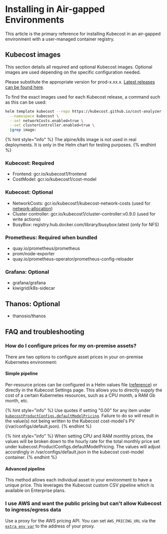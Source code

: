 # Installing in Air-gapped Environments

This article is the primary reference for installing Kubecost in an air-gapped environment with a user-managed container registry.

## Kubecost images

This section details all required and optional Kubecost images. Optional images are used depending on the specific configuration needed.

Please substitute the appropriate version for prod-x.xx.x. [Latest releases can be found here](https://github.com/kubecost/cost-analyzer-helm-chart/releases).

To find the exact images used for each Kubecost release, a command such as this can be used:

```sh
helm template kubecost --repo https://kubecost.github.io/cost-analyzer kubecost \
  --namespace kubecost \
  --set networkCosts.enabled=true \
  --set clusterController.enabled=true \
  |grep image:
```

{% hint style="info" %}
The alpine/k8s image is not used in real deployments. It is only in the Helm chart for testing purposes.
{% endhint %}

### Kubecost: Required

* Frontend: gcr.io/kubecost1/frontend
* CostModel: gcr.io/kubecost1/cost-model

### Kubecost: Optional

* NetworkCosts: gcr.io/kubecost1/kubecost-network-costs (used for [network-allocation](/using-kubecost/navigating-the-kubecost-ui/cost-allocation/network-allocation.md))
* Cluster controller: gcr.io/kubecost1/cluster-controller:v0.9.0 (used for write actions)
* BusyBox: registry.hub.docker.com/library/busybox:latest (only for NFS)

### Prometheus: Required when bundled

* quay.io/prometheus/prometheus
* prom/node-exporter
* quay.io/prometheus-operator/prometheus-config-reloader

### Grafana: Optional

* grafana/grafana
* kiwigrid/k8s-sidecar

## Thanos: Optional

* thanosio/thanos

## FAQ and troubleshooting

### How do I configure prices for my on-premise assets?

There are two options to configure asset prices in your on-premise Kubernetes environment:

#### Simple pipeline

Per-resource prices can be configured in a Helm values file ([reference](https://github.com/kubecost/cost-analyzer-helm-chart/blob/6c0975614b4a6854be602d1a6f9506ce8b80abdc/cost-analyzer/values.yaml#L559-L570)) or directly in the Kubecost Settings page. This allows you to directly supply the cost of a certain Kubernetes resources, such as a CPU month, a RAM Gb month, etc.

{% hint style="info" %}
Use quotes if setting "0.00" for any item under [`kubecostProductConfigs.defaultModelPricing`](https://github.com/kubecost/cost-analyzer-helm-chart/blob/6c0975614b4a6854be602d1a6f9506ce8b80abdc/cost-analyzer/values.yaml#L559-L570). Failure to do so will result in the value(s) not being written to the Kubecost cost-model's PV (/var/configs/default.json).
{% endhint %}

{% hint style="info" %}
When setting CPU and RAM monthly prices, the values will be broken down to the hourly rate for the total monthly price set under kubecost.ProductConfigs.defaultModelPricing. The values will adjust accordingly in /var/configs/default.json in the kubecost cost-model container.
{% endhint %}

#### Advanced pipeline

This method allows each individual asset in your environment to have a unique price. This leverages the Kubecost custom CSV pipeline which is available on Enterprise plans.

### I use AWS and want the public pricing but can't allow Kubecost to ingress/egress data

Use a proxy for the AWS pricing API. You can set `AWS_PRICING_URL` via the [`extra env var`](https://github.com/kubecost/cost-analyzer-helm-chart/blob/v1.98/cost-analyzer/values.yaml#L304) to the address of your proxy.
